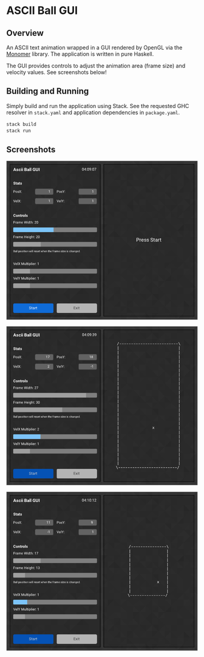 # ASCII Ball GUI

## Overview

An ASCII text animation wrapped in a GUI rendered by OpenGL via the 
[Monomer](https://github.com/fjvallarino/monomer) library. The 
application is written in pure Haskell.

The GUI provides controls to adjust the animation area (frame size)
and velocity values. See screenshots below!

## Building and Running

Simply build and run the application using Stack. See the requested 
GHC resolver in `stack.yaml` and application dependencies in 
`package.yaml`.

```bash 
stack build 
stack run
```

## Screenshots 

![ASCII Ball Gui - Screenshot 1](/doc/screenshots/screenshot-01.png)

![ASCII Ball Gui - Screenshot 2](/doc/screenshots/screenshot-02.png)

![ASCII Ball Gui - Screenshot 3](/doc/screenshots/screenshot-03.png)
